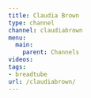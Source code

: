 ```yaml
---
title: Claudia Brown
type: channel
channel: claudiabrown
menu:
  main:
    parent: Channels
videos:
tags:
- breadtube
url: /claudiabrown/
---
```

